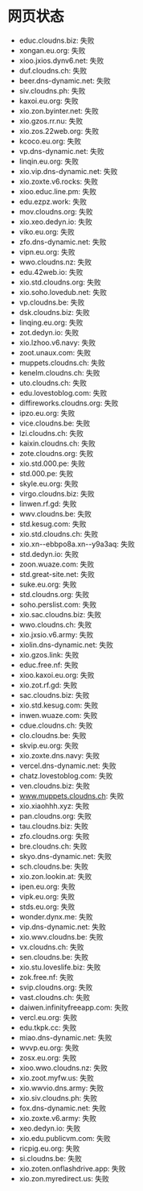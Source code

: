 # 网页状态
- educ.cloudns.biz: 失败
- xongan.eu.org: 失败
- xioo.jxios.dynv6.net: 失败
- duf.cloudns.ch: 失败
- beer.dns-dynamic.net: 失败
- siv.cloudns.ph: 失败
- kaxoi.eu.org: 失败
- xio.zon.byinter.net: 失败
- xio.gzos.rr.nu: 失败
- xio.zos.22web.org: 失败
- kcoco.eu.org: 失败
- vp.dns-dynamic.net: 失败
- linqin.eu.org: 失败
- xio.vip.dns-dynamic.net: 失败
- xio.zoxte.v6.rocks: 失败
- xioo.educ.line.pm: 失败
- edu.ezpz.work: 失败
- mov.cloudns.org: 失败
- xio.xeo.dedyn.io: 失败
- viko.eu.org: 失败
- zfo.dns-dynamic.net: 失败
- vipn.eu.org: 失败
- wwo.cloudns.nz: 失败
- edu.42web.io: 失败
- xio.std.cloudns.org: 失败
- xio.soho.lovedub.net: 失败
- vp.cloudns.be: 失败
- dsk.cloudns.biz: 失败
- linqing.eu.org: 失败
- zot.dedyn.io: 失败
- xio.lzhoo.v6.navy: 失败
- zoot.unaux.com: 失败
- muppets.cloudns.ch: 失败
- kenelm.cloudns.ch: 失败
- uto.cloudns.ch: 失败
- edu.lovestoblog.com: 失败
- diffireworks.cloudns.org: 失败
- ipzo.eu.org: 失败
- vice.cloudns.be: 失败
- lzi.cloudns.ch: 失败
- kaixin.cloudns.ch: 失败
- zote.cloudns.org: 失败
- xio.std.000.pe: 失败
- std.000.pe: 失败
- skyle.eu.org: 失败
- virgo.cloudns.biz: 失败
- linwen.rf.gd: 失败
- wwv.cloudns.be: 失败
- std.kesug.com: 失败
- xio.std.cloudns.ch: 失败
- xio.xn--ebbpo8a.xn--y9a3aq: 失败
- std.dedyn.io: 失败
- zoon.wuaze.com: 失败
- std.great-site.net: 失败
- suke.eu.org: 失败
- std.cloudns.org: 失败
- soho.perslist.com: 失败
- xio.sac.cloudns.biz: 失败
- wwo.cloudns.ch: 失败
- xio.jxsio.v6.army: 失败
- xiolin.dns-dynamic.net: 失败
- xio.gzos.link: 失败
- educ.free.nf: 失败
- xioo.kaxoi.eu.org: 失败
- xio.zot.rf.gd: 失败
- sac.cloudns.biz: 失败
- xio.std.kesug.com: 失败
- inwen.wuaze.com: 失败
- cdue.cloudns.ch: 失败
- clo.cloudns.be: 失败
- skvip.eu.org: 失败
- xio.zoxte.dns.navy: 失败
- vercel.dns-dynamic.net: 失败
- chatz.lovestoblog.com: 失败
- ven.cloudns.biz: 失败
- www.muppets.cloudns.ch: 失败
- xio.xiaohhh.xyz: 失败
- pan.cloudns.org: 失败
- tau.cloudns.biz: 失败
- zfo.cloudns.org: 失败
- bre.cloudns.ch: 失败
- skyo.dns-dynamic.net: 失败
- sch.cloudns.be: 失败
- xio.zon.lookin.at: 失败
- ipen.eu.org: 失败
- vipk.eu.org: 失败
- stds.eu.org: 失败
- wonder.dynx.me: 失败
- vip.dns-dynamic.net: 失败
- xio.wwv.cloudns.be: 失败
- vx.cloudns.ch: 失败
- sen.cloudns.be: 失败
- xio.stu.loveslife.biz: 失败
- zok.free.nf: 失败
- svip.cloudns.org: 失败
- vast.cloudns.ch: 失败
- daiwen.infinityfreeapp.com: 失败
- vercl.eu.org: 失败
- edu.tkpk.cc: 失败
- miao.dns-dynamic.net: 失败
- wvvp.eu.org: 失败
- zosx.eu.org: 失败
- xioo.wwo.cloudns.nz: 失败
- xio.zoot.myfw.us: 失败
- xio.wwvio.dns.army: 失败
- xio.siv.cloudns.ph: 失败
- fox.dns-dynamic.net: 失败
- xio.zoxte.v6.army: 失败
- xeo.dedyn.io: 失败
- xio.edu.publicvm.com: 失败
- ricpig.eu.org: 失败
- si.cloudns.be: 失败
- xio.zoten.onflashdrive.app: 失败
- xio.zon.myredirect.us: 失败
